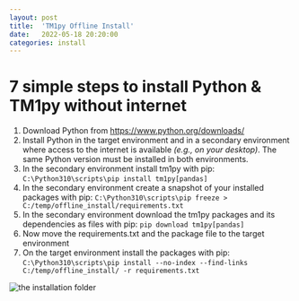 ```yaml
---
layout: post
title:  'TM1py Offline Install'
date:   2022-05-18 20:20:00
categories: install
---
```


# 7 simple steps to install Python & TM1py without internet

1. Download Python from https://www.python.org/downloads/
2. Install Python in the target environment and in a secondary environment where access to the internet is available _(e.g., on your desktop)_. The same Python version must be installed in both environments.
3. In the secondary environment install tm1py with pip: `C:\Python310\scripts\pip install tm1py[pandas]`
4. In the secondary environment create a snapshot of your installed packages with pip: `C:\Python310\scripts\pip freeze > C:/temp/offline_install/requirements.txt`
5. In the secondary environment  download the tm1py packages and its dependencies as files with pip: `pip download tm1py[pandas]`
6. Now move the requirements.txt and the package file to the target environment
7. On the target environment install the packages with pip: `C:\Python310\scripts\pip install --no-index --find-links C:/temp/offline_install/ -r requirements.txt`

![the installation folder](https://github.com/cubewise-code/tm1py-tales/blob/master/_images/2022-05-18-offline_install.png?raw=true)  
